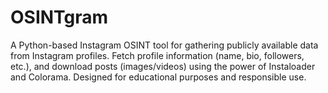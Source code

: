 # OSINTgram
A Python-based Instagram OSINT tool for gathering publicly available data from Instagram profiles. Fetch profile information (name, bio, followers, etc.), and download posts (images/videos) using the power of Instaloader and Colorama. Designed for educational purposes and responsible use.
